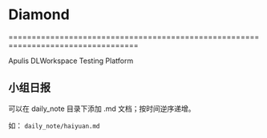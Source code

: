 # Diamond
==================================================================================

Apulis DLWorkspace Testing Platform


小组日报
-----------------------------------------------------------------------------------
可以在 daily_note 目录下添加 .md 文档；按时间逆序递增。

如：
```daily_note/haiyuan.md ```

